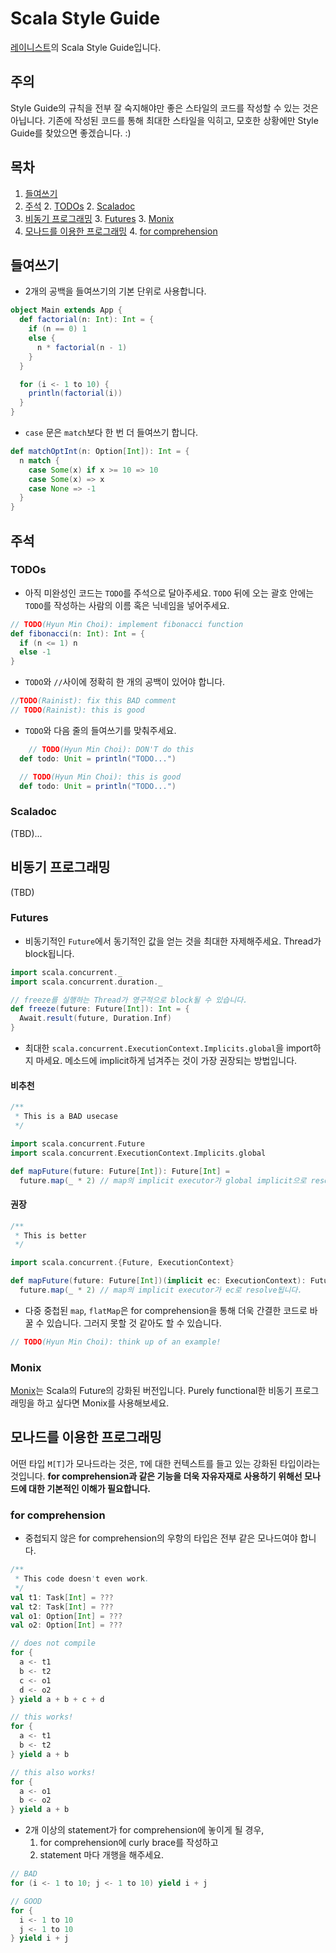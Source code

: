 # Scala Style Guide

[레이니스트](https://github.com/Rainist)의 Scala Style Guide입니다.

## **주의**

Style Guide의 규칙을 전부 잘 숙지해야만 좋은 스타일의 코드를 작성할 수 있는 것은 아닙니다. 기존에 작성된 코드를 통해 최대한 스타일을 익히고, 모호한 상황에만 Style Guide를 찾았으면 좋겠습니다. :)

## 목차
  1. [들여쓰기](#indentation)
  2. [주석](#comments)
    2. [TODOs](#todos)
    2. [Scaladoc](#scaladoc)
  3. [비동기 프로그래밍](#async-programming)
    3. [Futures](#futures)
    3. [Monix](#monix)
  4. [모나드를 이용한 프로그래밍](#monadic-programming)
    4. [for comprehension](#for-comprehension)

<a name="indentation"></a>
## 들여쓰기

  * 2개의 공백을 들여쓰기의 기본 단위로 사용합니다.

```scala
object Main extends App {
  def factorial(n: Int): Int = {
    if (n == 0) 1
    else {
      n * factorial(n - 1)
    }
  }

  for (i <- 1 to 10) {
    println(factorial(i))
  }  
}
```
  * `case` 문은 `match`보다 한 번 더 들여쓰기 합니다.

```scala
def matchOptInt(n: Option[Int]): Int = {
  n match {
    case Some(x) if x >= 10 => 10
    case Some(x) => x
    case None => -1
  }
}
```

<a name="comments"></a>
## 주석

<a name="todos"></a>
### TODOs
  * 아직 미완성인 코드는 `TODO`를 주석으로 달아주세요. `TODO` 뒤에 오는 괄호 안에는 `TODO`를 작성하는 사람의 이름 혹은 닉네임을 넣어주세요.

```scala
// TODO(Hyun Min Choi): implement fibonacci function
def fibonacci(n: Int): Int = {
  if (n <= 1) n
  else -1
}
```

  * `TODO`와 `//`사이에 정확히 한 개의 공백이 있어야 합니다.
```scala
//TODO(Rainist): fix this BAD comment
// TODO(Rainist): this is good
```

  * `TODO`와 다음 줄의 들여쓰기를 맞춰주세요.
```scala
    // TODO(Hyun Min Choi): DON'T do this
  def todo: Unit = println("TODO...")

  // TODO(Hyun Min Choi): this is good
  def todo: Unit = println("TODO...")
```

<a name="scaladoc"></a>
### Scaladoc

(TBD)...

<a name="async-programming"></a>
## 비동기 프로그래밍

(TBD)

<a name="futures"></a>
### Futures

  * 비동기적인 `Future`에서 동기적인 값을 얻는 것을 최대한 자제해주세요. Thread가 block됩니다.

```scala
import scala.concurrent._
import scala.concurrent.duration._

// freeze를 실행하는 Thread가 영구적으로 block될 수 있습니다.
def freeze(future: Future[Int]): Int = {
  Await.result(future, Duration.Inf)
}
```

  * 최대한 `scala.concurrent.ExecutionContext.Implicits.global`을 import하지 마세요. 메소드에 implicit하게 넘겨주는 것이 가장 권장되는 방법입니다.

#### 비추천
```scala
/**
 * This is a BAD usecase
 */

import scala.concurrent.Future
import scala.concurrent.ExecutionContext.Implicits.global

def mapFuture(future: Future[Int]): Future[Int] =
  future.map(_ * 2) // map의 implicit executor가 global implicit으로 resolve하면서, mapFuture의 `ExecutionContext`를 외부에서 주입하는 것이 불가능해집니다.
```

#### 권장
```scala
/**
 * This is better
 */

import scala.concurrent.{Future, ExecutionContext}

def mapFuture(future: Future[Int])(implicit ec: ExecutionContext): Future[Int] =
  future.map(_ * 2) // map의 implicit executor가 ec로 resolve됩니다.
```

  * 다중 중첩된 `map`, `flatMap`은 for comprehension을 통해 더욱 간결한 코드로 바꿀 수 있습니다. 그러지 못할 것 같아도 할 수 있습니다.

```scala
// TODO(Hyun Min Choi): think up of an example!
```

<a name="monix"></a>
### Monix

[Monix](https://github.com/typelevel/monix)는 Scala의 Future의 강화된 버전입니다. Purely functional한 비동기 프로그래밍을 하고 싶다면 Monix를 사용해보세요.

<a name="monadic-programming"></a>
## 모나드를 이용한 프로그래밍

어떤 타입 `M[T]`가 모나드라는 것은, `T`에 대한 컨텍스트를 들고 있는 강화된 타입이라는 것입니다. **for comprehension과 같은 기능을 더욱 자유자재로 사용하기 위해선 모나드에 대한 기본적인 이해가 필요합니다.**

<a name="for-comprehension"></a>
### for comprehension

  * 중첩되지 않은 for comprehension의 우항의 타입은 전부 같은 모나드여야 합니다.

```scala
/**
 * This code doesn't even work.
 */
val t1: Task[Int] = ???
val t2: Task[Int] = ???
val o1: Option[Int] = ???
val o2: Option[Int] = ???

// does not compile
for {
  a <- t1
  b <- t2
  c <- o1
  d <- o2
} yield a + b + c + d

// this works!
for {
  a <- t1
  b <- t2
} yield a + b

// this also works!
for {
  a <- o1
  b <- o2
} yield a + b
```

  * 2개 이상의 statement가 for comprehension에 놓이게 될 경우,
    1. for comprehension에 curly brace를 작성하고
    2. statement 마다 개행을 해주세요.

```scala
// BAD
for (i <- 1 to 10; j <- 1 to 10) yield i + j

// GOOD
for {
  i <- 1 to 10
  j <- 1 to 10
} yield i + j
```
